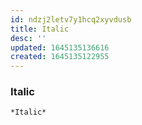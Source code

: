 ```yaml
---
id: ndzj2letv7y1hcq2xyvdusb
title: Italic
desc: ''
updated: 1645135136616
created: 1645135122955
---
```


### Italic

```rst
*Italic*
```
